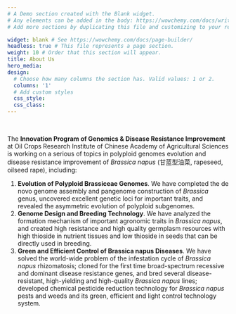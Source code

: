 ```yaml
---
# A Demo section created with the Blank widget.
# Any elements can be added in the body: https://wowchemy.com/docs/writing-markdown-latex/
# Add more sections by duplicating this file and customizing to your requirements.

widget: blank # See https://wowchemy.com/docs/page-builder/
headless: true # This file represents a page section.
weight: 10 # Order that this section will appear.
title: About Us
hero_media: 
design:
  # Choose how many columns the section has. Valid values: 1 or 2.
  columns: '1'
  # Add custom styles
  css_style:
  css_class:
---
```


<br>

The **Innovation Program of Genomics & Disease Resistance Improvement** at Oil Crops Research Institute of Chinese Academy of Agricultural Sciences is working on a serious of topics in polyploid genomes evolution and disease resistance improvement of *Brassica napus* (甘蓝型油菜, rapeseed, oilseed rape), including:
1. **Evolution of Polyploid Brassiceae Genomes**. We have completed the de novo genome assembly and pangenome construction of *Brassica* genus, uncovered excellent genetic loci for important traits, and revealed the asymmetric evolution of polyploid subgenomes.
2. **Genome Design and Breeding Technology**. We have analyzed the formation mechanism of important agronomic traits in *Brassica napus*, and created high resistance and high quality germplasm resources with high thioside in nutrient tissues and low thioside in seeds that can be directly used in breeding.
3. **Green and Efficient Control of Brassica napus Diseases**. We have solved the world-wide problem of the infestation cycle of *Brassica napus* rhizomatosis; cloned for the first time broad-spectrum recessive and dominant disease resistance genes, and bred several disease-resistant, high-yielding and high-quality *Brassica napus* lines; developed chemical pesticide reduction technology for *Brassica napus* pests and weeds and its green, efficient and light control technology system.
